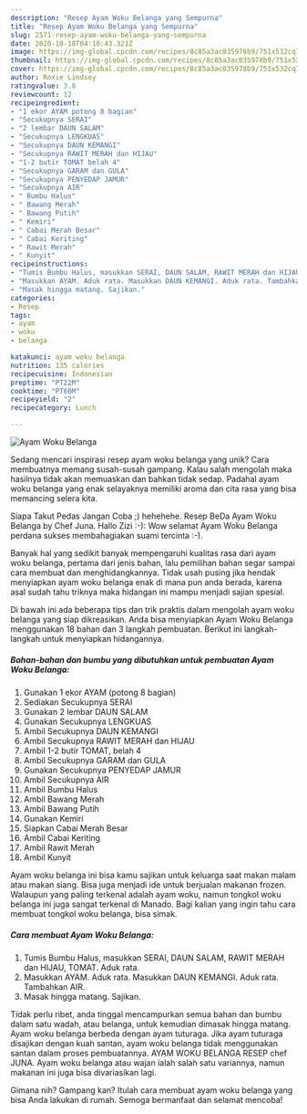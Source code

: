 ```yaml
---
description: "Resep Ayam Woku Belanga yang Sempurna"
title: "Resep Ayam Woku Belanga yang Sempurna"
slug: 2571-resep-ayam-woku-belanga-yang-sempurna
date: 2020-10-18T04:10:43.321Z
image: https://img-global.cpcdn.com/recipes/8c85a3ac035978b9/751x532cq70/ayam-woku-belanga-foto-resep-utama.jpg
thumbnail: https://img-global.cpcdn.com/recipes/8c85a3ac035978b9/751x532cq70/ayam-woku-belanga-foto-resep-utama.jpg
cover: https://img-global.cpcdn.com/recipes/8c85a3ac035978b9/751x532cq70/ayam-woku-belanga-foto-resep-utama.jpg
author: Roxie Lindsey
ratingvalue: 3.8
reviewcount: 12
recipeingredient:
- "1 ekor AYAM potong 8 bagian"
- "Secukupnya SERAI"
- "2 lembar DAUN SALAM"
- "Secukupnya LENGKUAS"
- "Secukupnya DAUN KEMANGI"
- "Secukupnya RAWIT MERAH dan HIJAU"
- "1-2 butir TOMAT belah 4"
- "Secukupnya GARAM dan GULA"
- "Secukupnya PENYEDAP JAMUR"
- "Secukupnya AIR"
- " Bumbu Halus"
- " Bawang Merah"
- " Bawang Putih"
- " Kemiri"
- " Cabai Merah Besar"
- " Cabai Keriting"
- " Rawit Merah"
- " Kunyit"
recipeinstructions:
- "Tumis Bumbu Halus, masukkan SERAI, DAUN SALAM, RAWIT MERAH dan HIJAU, TOMAT. Aduk rata."
- "Masukkan AYAM. Aduk rata. Masukkan DAUN KEMANGI. Aduk rata. Tambahkan AIR."
- "Masak hingga matang. Sajikan."
categories:
- Resep
tags:
- ayam
- woku
- belanga

katakunci: ayam woku belanga 
nutrition: 135 calories
recipecuisine: Indonesian
preptime: "PT22M"
cooktime: "PT60M"
recipeyield: "2"
recipecategory: Lunch

---
```



![Ayam Woku Belanga](https://img-global.cpcdn.com/recipes/8c85a3ac035978b9/751x532cq70/ayam-woku-belanga-foto-resep-utama.jpg)

Sedang mencari inspirasi resep ayam woku belanga yang unik? Cara membuatnya memang susah-susah gampang. Kalau salah mengolah maka hasilnya tidak akan memuaskan dan bahkan tidak sedap. Padahal ayam woku belanga yang enak selayaknya memiliki aroma dan cita rasa yang bisa memancing selera kita.

Siapa Takut Pedas Jangan Coba ;) hehehehe. Resep BeDa Ayam Woku Belanga by Chef Juna. Hallo Zizi :-): Wow selamat Ayam Woku Belanga perdana sukses membahagiakan suami tercinta :-).

Banyak hal yang sedikit banyak mempengaruhi kualitas rasa dari ayam woku belanga, pertama dari jenis bahan, lalu pemilihan bahan segar sampai cara membuat dan menghidangkannya. Tidak usah pusing jika hendak menyiapkan ayam woku belanga enak di mana pun anda berada, karena asal sudah tahu triknya maka hidangan ini mampu menjadi sajian spesial.


Di bawah ini ada beberapa tips dan trik praktis dalam mengolah ayam woku belanga yang siap dikreasikan. Anda bisa menyiapkan Ayam Woku Belanga menggunakan 18 bahan dan 3 langkah pembuatan. Berikut ini langkah-langkah untuk menyiapkan hidangannya.

<!--inarticleads1-->

##### Bahan-bahan dan bumbu yang dibutuhkan untuk pembuatan Ayam Woku Belanga:

1. Gunakan 1 ekor AYAM (potong 8 bagian)
1. Sediakan Secukupnya SERAI
1. Gunakan 2 lembar DAUN SALAM
1. Gunakan Secukupnya LENGKUAS
1. Ambil Secukupnya DAUN KEMANGI
1. Ambil Secukupnya RAWIT MERAH dan HIJAU
1. Ambil 1-2 butir TOMAT, belah 4
1. Ambil Secukupnya GARAM dan GULA
1. Gunakan Secukupnya PENYEDAP JAMUR
1. Ambil Secukupnya AIR
1. Ambil  Bumbu Halus
1. Ambil  Bawang Merah
1. Ambil  Bawang Putih
1. Gunakan  Kemiri
1. Siapkan  Cabai Merah Besar
1. Ambil  Cabai Keriting
1. Ambil  Rawit Merah
1. Ambil  Kunyit


Ayam woku belanga ini bisa kamu sajikan untuk keluarga saat makan malam atau makan siang. Bisa juga menjadi ide untuk berjualan makanan frozen. Walaupun yang paling terkenal adalah ayam woku, namun tongkol woku belanga ini juga sangat terkenal di Manado. Bagi kalian yang ingin tahu cara membuat tongkol woku belanga, bisa simak. 

<!--inarticleads2-->

##### Cara membuat Ayam Woku Belanga:

1. Tumis Bumbu Halus, masukkan SERAI, DAUN SALAM, RAWIT MERAH dan HIJAU, TOMAT. Aduk rata.
1. Masukkan AYAM. Aduk rata. Masukkan DAUN KEMANGI. Aduk rata. Tambahkan AIR.
1. Masak hingga matang. Sajikan.


Tidak perlu ribet, anda tinggal mencampurkan semua bahan dan bumbu dalam satu wadah, atau belanga, untuk kemudian dimasak hingga matang. Ayam woku belanga berbeda dengan ayam tuturaga. Jika ayam tuturaga disajikan dengan kuah santan, ayam woku belanga tidak menggunakan santan dalam proses pembuatannya. AYAM WOKU BELANGA RESEP chef JUNA. Ayam woku belanga atau wajan ialah salah satu variannya, namun makanan ini juga bisa divariasikan lagi. 

Gimana nih? Gampang kan? Itulah cara membuat ayam woku belanga yang bisa Anda lakukan di rumah. Semoga bermanfaat dan selamat mencoba!
